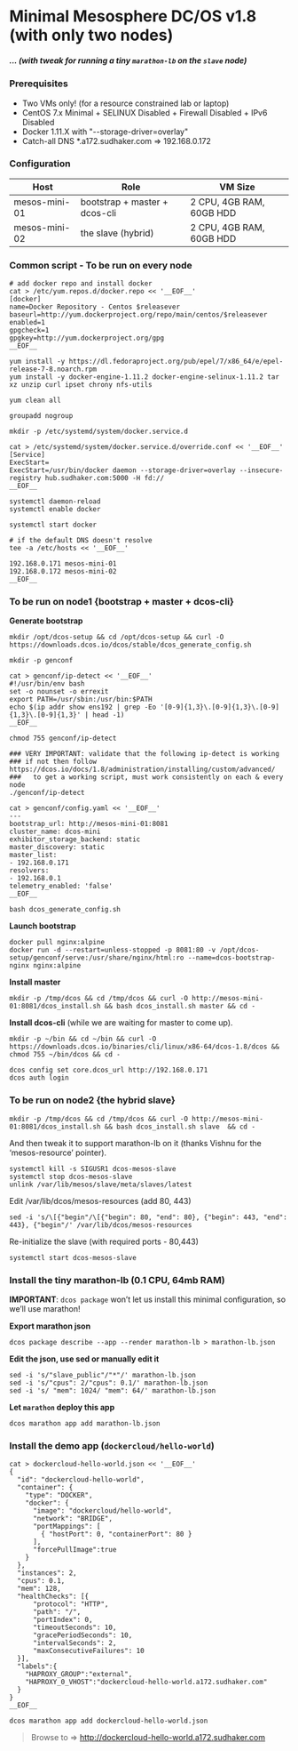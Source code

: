 
# Minimal **Mesosphere DC/OS** v1.8 (with only two nodes)
##### ... (with tweak for running a tiny `marathon-lb` on the `slave` node)

### Prerequisites
- Two VMs only! (for a resource constrained lab or laptop)
- CentOS 7.x Minimal + SELINUX Disabled + Firewall Disabled + IPv6 Disabled
- Docker 1.11.X with "--storage-driver=overlay"
- Catch-all DNS *.a172.sudhaker.com => 192.168.0.172

### Configuration
| Host | Role | VM Size |
|----- |----- |-------- |
|mesos-mini-01 |bootstrap + master + dcos-cli | 2 CPU, 4GB RAM, 60GB HDD
|mesos-mini-02 | the slave (hybrid) | 2 CPU, 4GB RAM, 60GB HDD

### Common script - To be run on every node
```
# add docker repo and install docker
cat > /etc/yum.repos.d/docker.repo << '__EOF__'
[docker]
name=Docker Repository - Centos $releasever
baseurl=http://yum.dockerproject.org/repo/main/centos/$releasever
enabled=1
gpgcheck=1
gpgkey=http://yum.dockerproject.org/gpg
__EOF__

yum install -y https://dl.fedoraproject.org/pub/epel/7/x86_64/e/epel-release-7-8.noarch.rpm
yum install -y docker-engine-1.11.2 docker-engine-selinux-1.11.2 tar xz unzip curl ipset chrony nfs-utils

yum clean all

groupadd nogroup

mkdir -p /etc/systemd/system/docker.service.d

cat > /etc/systemd/system/docker.service.d/override.conf << '__EOF__'
[Service] 
ExecStart= 
ExecStart=/usr/bin/docker daemon --storage-driver=overlay --insecure-registry hub.sudhaker.com:5000 -H fd:// 
__EOF__

systemctl daemon-reload
systemctl enable docker

systemctl start docker

# if the default DNS doesn't resolve
tee -a /etc/hosts << '__EOF__'

192.168.0.171 mesos-mini-01
192.168.0.172 mesos-mini-02
__EOF__
```
### To be run on node1 {bootstrap + master + dcos-cli}
**Generate bootstrap**
```
mkdir /opt/dcos-setup && cd /opt/dcos-setup && curl -O https://downloads.dcos.io/dcos/stable/dcos_generate_config.sh
 
mkdir -p genconf
 
cat > genconf/ip-detect << '__EOF__'
#!/usr/bin/env bash
set -o nounset -o errexit
export PATH=/usr/sbin:/usr/bin:$PATH
echo $(ip addr show ens192 | grep -Eo '[0-9]{1,3}\.[0-9]{1,3}\.[0-9]{1,3}\.[0-9]{1,3}' | head -1)
__EOF__
 
chmod 755 genconf/ip-detect
 
### VERY IMPORTANT: validate that the following ip-detect is working
### if not then follow https://dcos.io/docs/1.8/administration/installing/custom/advanced/
###   to get a working script, must work consistently on each & every node
./genconf/ip-detect
 
cat > genconf/config.yaml << '__EOF__'
---
bootstrap_url: http://mesos-mini-01:8081       
cluster_name: dcos-mini
exhibitor_storage_backend: static
master_discovery: static
master_list:
- 192.168.0.171
resolvers:
- 192.168.0.1
telemetry_enabled: 'false'
__EOF__
 
bash dcos_generate_config.sh
```
**Launch bootstrap**
```
docker pull nginx:alpine
docker run -d --restart=unless-stopped -p 8081:80 -v /opt/dcos-setup/genconf/serve:/usr/share/nginx/html:ro --name=dcos-bootstrap-nginx nginx:alpine
```
**Install master**
```
mkdir -p /tmp/dcos && cd /tmp/dcos && curl -O http://mesos-mini-01:8081/dcos_install.sh && bash dcos_install.sh master && cd -
```
**Install dcos-cli** (while we are waiting for master to come up).
```
mkdir -p ~/bin && cd ~/bin && curl -O https://downloads.dcos.io/binaries/cli/linux/x86-64/dcos-1.8/dcos && chmod 755 ~/bin/dcos && cd -
 
dcos config set core.dcos_url http://192.168.0.171
dcos auth login
```
### To be run on node2 {the hybrid slave}
```
mkdir -p /tmp/dcos && cd /tmp/dcos && curl -O http://mesos-mini-01:8081/dcos_install.sh && bash dcos_install.sh slave  && cd -
```
And then tweak it to support marathon-lb on it (thanks Vishnu for the ‘mesos-resource’ pointer).
```
systemctl kill -s SIGUSR1 dcos-mesos-slave
systemctl stop dcos-mesos-slave
unlink /var/lib/mesos/slave/meta/slaves/latest
```
Edit /var/lib/dcos/mesos-resources (add 80, 443)
```
sed -i 's/\[{"begin"/\[{"begin": 80, "end": 80}, {"begin": 443, "end": 443}, {"begin"/' /var/lib/dcos/mesos-resources
```
Re-initialize the slave (with required ports - 80,443)
```
systemctl start dcos-mesos-slave
```
### Install the tiny marathon-lb (0.1 CPU, 64mb RAM)
**IMPORTANT**: `dcos package` won’t let us install this minimal configuration, so we’ll use marathon!

**Export marathon json**
```
dcos package describe --app --render marathon-lb > marathon-lb.json
```
**Edit the json, use sed or manually edit it**
```
sed -i 's/"slave_public"/"*"/' marathon-lb.json
sed -i 's/"cpus": 2/"cpus": 0.1/' marathon-lb.json
sed -i 's/ "mem": 1024/ "mem": 64/' marathon-lb.json
```
**Let `marathon` deploy this app**
```
dcos marathon app add marathon-lb.json
```
### Install the demo app (`dockercloud/hello-world`)
```
cat > dockercloud-hello-world.json << '__EOF__'
{
  "id": "dockercloud-hello-world",
  "container": {
    "type": "DOCKER",
    "docker": {
      "image": "dockercloud/hello-world",
      "network": "BRIDGE",
      "portMappings": [
        { "hostPort": 0, "containerPort": 80 }
      ],
      "forcePullImage":true
    }
  },
  "instances": 2,
  "cpus": 0.1,
  "mem": 128,
  "healthChecks": [{
      "protocol": "HTTP",
      "path": "/",
      "portIndex": 0,
      "timeoutSeconds": 10,
      "gracePeriodSeconds": 10,
      "intervalSeconds": 2,
      "maxConsecutiveFailures": 10
  }],
  "labels":{
    "HAPROXY_GROUP":"external",
    "HAPROXY_0_VHOST":"dockercloud-hello-world.a172.sudhaker.com"
  }
}
__EOF__

dcos marathon app add dockercloud-hello-world.json
```

> Browse to => http://dockercloud-hello-world.a172.sudhaker.com






